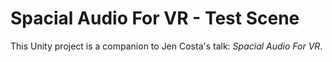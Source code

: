 # Spacial Audio For VR - Test Scene

This Unity project is a companion to Jen Costa's talk: *Spacial Audio For VR*.


